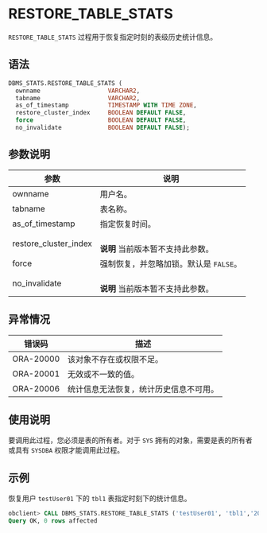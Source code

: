 # RESTORE_TABLE_STATS 

`RESTORE_TABLE_STATS` 过程用于恢复指定时刻的表级历史统计信息。

## 语法 

```sql
DBMS_STATS.RESTORE_TABLE_STATS (
  ownname                   VARCHAR2, 
  tabname                   VARCHAR2, 
  as_of_timestamp           TIMESTAMP WITH TIME ZONE,
  restore_cluster_index     BOOLEAN DEFAULT FALSE,
  force                     BOOLEAN DEFAULT FALSE,
  no_invalidate             BOOLEAN DEFAULT FALSE);
```

## 参数说明 

|          参数         |           说明          |
|-----------------------|-------------------------|
| ownname               | 用户名。                    |
| tabname               | 表名称。                    |
| as_of_timestamp       | 指定恢复时间。                 |
| restore_cluster_index | <br>**说明** 当前版本暂不支持此参数。  </br>   |
| force                 | 强制恢复，并忽略加锁。默认是 `FALSE`。 |
| no_invalidate         | <br>**说明** 当前版本暂不支持此参数。  </br>   |


## 异常情况 

|    错误码    |         描述      |
|-----------|---------------------|
| ORA-20000 | 该对象不存在或权限不足。      |
| ORA-20001 | 无效或不一致的值。           |
| ORA-20006 | 统计信息无法恢复，统计历史信息不可用。 |



## 使用说明 

要调用此过程，您必须是表的所有者。对于 `SYS` 拥有的对象，需要是表的所有者或具有 `SYSDBA` 权限才能调用此过程。

## 示例 

恢复用户 `testUser01` 下的 `tbl1` 表指定时刻下的统计信息。

```sql
obclient> CALL DBMS_STATS.RESTORE_TABLE_STATS ('testUser01', 'tbl1','2022-12-06 22:00:01.007146');
Query OK, 0 rows affected
```